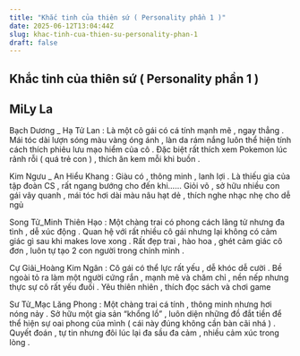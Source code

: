 ```yaml
---
title: "Khắc tinh của thiên sứ ( Personality phần 1 )"
date: 2025-06-12T13:04:44Z
slug: khac-tinh-cua-thien-su-personality-phan-1
draft: false
---
```


## Khắc tinh của thiên sứ ( Personality phần 1 )

## MiLy La

Bạch Dương _ Hạ Tử Lan : Là một cô gái có cá tính mạnh mẽ , ngay thẳng . Mái tóc dài lượn sóng màu vàng óng ánh , làn da rám nắng luôn thể hiện tính cách thích phiêu lưu mạo hiểm của cô . Đặc biệt rất thích xem Pokemon lúc rảnh rỗi ( quá trẻ con ) , thích ăn kem mỗi khi buồn .
 
Kim Ngưu _ An Hiểu Khang : Giàu có , thông minh , lanh lợi . Là thiếu gia của tập đoàn CS , rất ngang bướng cho đến khi…… Giỏi võ , sở hữu nhiều con gái vây quanh , mái tóc hơi dài màu nâu hạt dẻ , thích nghe nhạc nhẹ cho dễ ngủ
 
Song Tử_Minh Thiên Hạo : Một chàng trai có phong cách lãng tử nhưng đa tình , dễ xúc động . Quan hệ với rất nhiều cô gái nhưng lại không có cảm giác gì sau khi makes love xong . Rất đẹp trai , hào hoa , ghét cảm giác cô đơn , luôn tự tạo 2 con người trong chính mình .

Cự Giải_Hoàng Kim Ngân : Cô gái có thể lực rất yếu , dễ khóc dễ cười . Bề ngoài tỏ ra làm một người cứng rắn , mạnh mẽ và chăm chỉ , nền nếp nhưng thực sự cô rất yếu đuối . Yêu thiên nhiên , thích đọc sách và chơi game
 
Sư Tử_Mạc Lăng Phong : Một chàng trai cá tính , thông minh nhưng hơi nóng nảy . Sở hữu một gia sản “khổng lồ” , luôn diện những đồ đắt tiền để thể hiện sự oai phong của mình ( cái này đúng không cần bàn cãi nhá ) . Quyết đoán , tự tin nhưng đôi lúc lại đa sầu đa cảm , nhiều cảm xúc trong lòng .